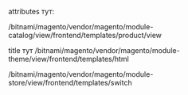 attributes тут:

/bitnami/magento/vendor/magento/module-catalog/view/frontend/templates/product/view


title тут
/bitnami/magento/vendor/magento/module-theme/view/frontend/templates/html


/bitnami/magento/vendor/magento/module-store/view/frontend/templates/switch